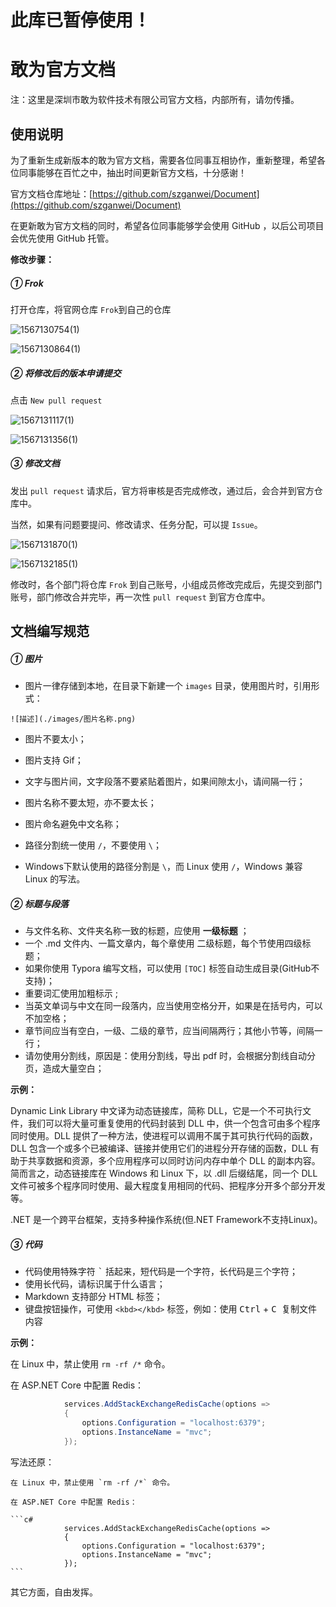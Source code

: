 # 此库已暂停使用！


# 敢为官方文档

注：这里是深圳市敢为软件技术有限公司官方文档，内部所有，请勿传播。



## 使用说明

为了重新生成新版本的敢为官方文档，需要各位同事互相协作，重新整理，希望各位同事能够在百忙之中，抽出时间更新官方文档，十分感谢！

官方文档仓库地址：[https://github.com/szganwei/Document](https://github.com/szganwei/Document)

在更新敢为官方文档的同时，希望各位同事能够学会使用 GitHub ，以后公司项目会优先使用 GitHub 托管。

**修改步骤：**

##### ① Frok

打开仓库，将官网仓库 `Frok`到自己的仓库

![1567130754(1)](./images/1567130754(1).png)

![1567130864(1)](./images/1567130864(1).png)



##### ② 将修改后的版本申请提交

点击 `New pull request`

![1567131117(1)](./images/1567131117(1).png)

![1567131356(1)](./images/1567131356(1).png)

##### ③ 修改文档

发出 `pull request` 请求后，官方将审核是否完成修改，通过后，会合并到官方仓库中。

当然，如果有问题要提问、修改请求、任务分配，可以提 `Issue`。

![1567131870(1)](./images/1567131870(1).png)

![1567132185(1)](./images/1567132185(1).png)

修改时，各个部门将仓库 `Frok` 到自己账号，小组成员修改完成后，先提交到部门账号，部门修改合并完毕，再一次性 `pull request` 到官方仓库中。





## 文档编写规范

##### ① 图片

- 图片一律存储到本地，在目录下新建一个 `images` 目录，使用图片时，引用形式：


```shell
![描述](./images/图片名称.png)
```

-  图片不要太小；
-  图片支持 Gif；
-  文字与图片间，文字段落不要紧贴着图片，如果间隙太小，请间隔一行；
-  图片名称不要太短，亦不要太长；

-  图片命名避免中文名称；
-  路径分割统一使用 `/`，不要使用 `\`；
-  Windows下默认使用的路径分割是 `\`，而 Linux 使用 `/`，Windows 兼容 Linux 的写法。



##### ② 标题与段落

- 与文件名称、文件夹名称一致的标题，应使用 **一级标题** ；
- 一个 .md 文件内、一篇文章内，每个章使用 二级标题，每个节使用四级标题；
- 如果你使用 Typora 编写文档，可以使用 `[TOC]` 标签自动生成目录(GitHub不支持)；
- 重要词汇使用加粗标示 ;
- 当英文单词与中文在同一段落内，应当使用空格分开，如果是在括号内，可以不加空格；
- 章节间应当有空白，一级、二级的章节，应当间隔两行；其他小节等，间隔一行；
- 请勿使用分割线，原因是：使用分割线，导出 pdf 时，会根据分割线自动分页，造成大量空白；

**示例：**

Dynamic Link Library 中文译为动态链接库，简称 DLL，它是一个不可执行文件，我们可以将大量可重复使用的代码封装到 DLL 中，供一个包含可由多个程序同时使用。DLL 提供了一种方法，使进程可以调用不属于其可执行代码的函数，DLL 包含一个或多个已被编译、链接并使用它们的进程分开存储的函数，DLL 有助于共享数据和资源，多个应用程序可以同时访问内存中单个 DLL 的副本内容。简而言之，动态链接库在 Windows 和 Linux 下，以 .dll 后缀结尾，同一个 DLL 文件可被多个程序同时使用、最大程度复用相同的代码、把程序分开多个部分开发等。

.NET 是一个跨平台框架，支持多种操作系统(但.NET Framework不支持Linux)。



##### ③ 代码

- 代码使用特殊字符 <kbd>`</kbd> 括起来，短代码是一个字符，长代码是三个字符；
- 使用长代码，请标识属于什么语言；
- Markdown 支持部分 HTML 标签；
- 键盘按钮操作，可使用 `<kbd></kbd>` 标签，例如：使用 <kbd>Ctrl</kbd> + <kbd>C </kbd>复制文件内容

**示例：**

在 Linux 中，禁止使用 `rm -rf /*` 命令。

在 ASP.NET Core 中配置 Redis：

```c#
            services.AddStackExchangeRedisCache(options =>
            {
                options.Configuration = "localhost:6379";
                options.InstanceName = "mvc";
            });
```
写法还原：
```
在 Linux 中，禁止使用 `rm -rf /*` 命令。

在 ASP.NET Core 中配置 Redis：

​```c#
            services.AddStackExchangeRedisCache(options =>
            {
                options.Configuration = "localhost:6379";
                options.InstanceName = "mvc";
            });
​```
```



其它方面，自由发挥。
